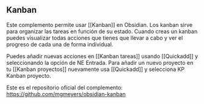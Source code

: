 ## Kanban
Este complemento permite usar [[Kanban]] en Obsidian. Los kanban sirve para organizar las tareas en función de su estado. Cuando creas un kanban puedes visualizar todas acciones que tienes que llevar a cabo y ver el progreso de cada una de forma individual.

Puedes añadir nuevas acciones en [[Kanban tareas]] usando [[Quickadd]] y seleccionando la opción de NE Entrada. Para añadir un nuevo proyecto en tu [[Kanban proyectos]] nuevamente usa [[Quickadd]] y selecciona KP Kanban proyecto. 

Este es el repositorio oficial del complemento: https://github.com/mgmeyers/obsidian-kanban
